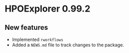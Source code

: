 # HPOExplorer 0.99.2

## New features

* Implemented `rworkflows`
* Added a `NEWS.md` file to track changes to the package.
